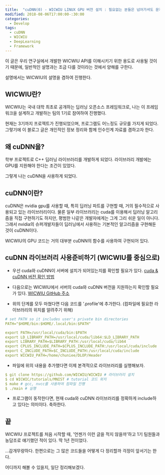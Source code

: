 ```yaml
---
title:  "cuDNN(0) - WICWIU LINUX GPU 버전 설치 : 필요없는 분들은 넘어가셔도 문제가 없습니다."
modified: 2018-08-06T17:00:00-:30:00
categories:
  - Develop
tags:
  - cuDNN
  - WICWIU
  - DeepLearning
  - Framework
---
```


이 글은 우리 연구실에서 개발한 WICWIU API를 이해시키기 위한 용도로 사용될 것이기 때문에,
일반적인 설명과는 조금 다를 것이라는 것에서 양해를 구한다.

설명에서는 WICWIU의 설명을 겸하여 진행한다.

## WICWIU란?

WICWIU는 국내 대학 최초로 공개하는 딥러닝 오픈소스 프레임워크로,
나는 이 프레임워크을 설계하고 개발하는 팀의 1기로 참여하여 진행했다.

현재는 3기까지 프로젝트가 진행되었으며, 프로그램도 어느정도 규모를 가지게 되었다.
그렇기에 이 블로그 글은 개인적인 정보 정리와 함께 인수인계 자료를 겸하고자 한다.


## 왜 cuDNN을?

학부 프로젝트로 C++ 딥러닝 라이브러리를 개발하게 되었다.
라이브러리 개발에는 GPU를 지원해야 한다는 조건이 있었다.

그렇게 나는 cuDNN을 사용하게 되었다.


## cuDNN이란?

cuDNN은 nvidia gpu를 사용할 때, 특히 딥러닝 파트를 구현할 때,
거의 필수적으로 사용되고 있는 라이브러리이다.
물론 일부 라이브러리는 cuda를 이용해서 딥러닝 알고리즘을 직접 구현하기도 하지만,
평범한 나같은 개발자에게는 그게 그리 쉬운 일이 아니다.
그래서 nvidia의 슈퍼개발자들이 딥러닝에서 사용하는 기본적인 알고리즘을 구현해둔 것이 cuDNN이다.

WICWIU의 GPU 코드는 거의 대부분 cuDNN의 함수를 사용하여 구현되어 있다.


## cuDNN 라이브러리 사용준비하기 (WICWIU를 중심으로)

* 우선 cuda와 cuDNN이 서버에 설치가 되어있는지를 확인할 필요가 있다. [cuda & cuDNN 버전 확인 방법](https://crmn.tistory.com/31)

* 다음으로는 WICWIU에서 서버의 cuda와 cuDNN 버전을 지원하는지 확인할 필요가 있다. [WICWIU GitHub 주소](https://github.com/WICWIU/WICWIU)

* 위의 단계를 모두 마쳤다면 다음 코드를 '.profile'에 추가한다. (컴파일에 필요한 라이브러리의 위치를 알려주기 위해)

```yml
# set PATH so it includes user's private bin directories
PATH="$HOME/bin:$HOME/.local/bin:$PATH"

export PATH=/usr/local/cuda/bin:$PATH
export LD_LIBRARY_PATH=/usr/local/cuda/lib64:$LD_LIBRARY_PATH
export LIBRARY_PATH=$LIBRARY_PATH:/usr/local/cuda/lib64
export CPLUS_INCLUDE_PATH=$CPLUS_INCLUDE_PATH:/usr/local/cuda/include
export C_INCLUDE_PATH=$C_INCLUDE_PATH:/usr/local/cuda/include
export WICWIU_PATH=/home/chuniee/DLOP/Header
```

* 파일에 위의 내용을 추가했다면 이제 본격적으로 라이브러리를 실행해보자.

```yml
$ git clone https://github.com/WICWIU/WICWIU # 라이브러리 설치
$ cd WICWIC/tutorials/MNIST # tutorial 코드 위치
$ make # gcc, nvcc를 사용하여 컴파일 진행
$ ./main # 실행
```

* 프로그램이 동작한다면, 현재 cuda와 cuDNN 라이브러리를 정확하게 include하고 있다는 의미이다. 축하한다.


## 끝
WICWIU 프로젝트를 처음 시작할 때, '언젠가 이런 글을 적지 않을까'하고 1기 팀원들과 농담조로 얘기했던 적이 있다. 딱 1년 전이었다.

...감개무량하다. 한편으로는 그 많은 코드들을 어떻게 다 정리할까 걱정이 앞서기는 한다.

어디까지 해볼 수 있을지, 일단 정리해보겠다.
